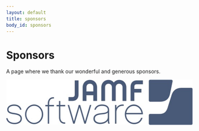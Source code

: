 ```yaml
---
layout: default
title: sponsors
body_id: sponsors
---
```


# Sponsors

A page where we thank our wonderful and generous sponsors.

  <img height="122" width="520" src="/assets/JAMF-Software-Blue-Logo-Print.jpg">
